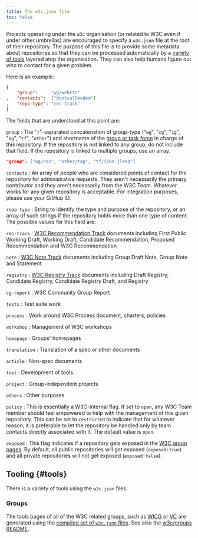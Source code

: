 ```yaml
---
title: The w3c.json file
toc: false
---
```


Projects operating under the `w3c` organisation (or related to W3C even if under other umbrellas) are encouraged to specify a `w3c.json` file at the root of their repository. The purpose of this file is to provide some metadata about repositories so that they can be processed automatically by a [variety of tools](#tools) layered atop the organisation. They can also help humans figure out who to contact for a given problem.

Here is an example:

```json
{
    "group":     "wg/webrtc"
,   "contacts":  ["dontcallmedom"]
,   "repo-type": "rec-track"
}
```

The fields that are understood at this point are:

`group`
: The "`/`"-separated concatenation of group-type ("`wg`", "`cg`", "`ig`", "`bg`", "`tf`", "`other`") and shortname of the [group or task force](https://www.w3.org/groups/) in charge of this repository. If the repository is not linked to any group, do not include that field. If the repository is linked to multiple groups, use an array.

   ```json
   "group": ["wg/css", "other/tag", "tf/i18n-jlreq"]
   ```

`contacts`
: An array of people who are considered points of contact for the repository for administrative requests. They aren't necessarily the primary contributor and they aren't necessarily from the W3C Team. Whatever works for any given repository is acceptable. For integration purposes, please use your *GitHub* ID.

`repo-type`
: String to identify the type and purpose of the repository, or an array of such strings if the repository holds more than one type of content. The possible values for this field are:  
  
   `rec-track`
   : [W3C Recommendation Track](https://www.w3.org/policies/process/#rec-track) documents including First Public Working Draft, Working Draft, Candidate Recommendation, Proposed Recommendation and W3C Recommendation

   `note`
   : [W3C Note Track](https://www.w3.org/policies/process/#note-track) documents including Group Draft Note, Group Note and Statement

   `registry`
   : [W3C Registry Track](https://www.w3.org/policies/process/#registries) documents including Draft Registry, Candidate Registry, Candidate Registry Draft, and Registry

   `cg-report`
   : W3C Community Group Report

   `tests`
   : Test suite work

   `process`
   : Work around W3C Process document, charters, policies

   `workshop`
   : Management of W3C workshops

   `homepage`
   : Groups' homepages

   `translation`
   : Translation of a spec or other documents

   `article`
   : Non-spec documents

   `tool`
   : Development of tools

   `project`
   : Group-independent projects

   `others`
   : Other purposes

`policy`
: This is essentially a W3C-internal flag. If set to `open`, any W3C Team member should feel empowered to help with the management of this given repository. This can be set to `restricted` to indicate that for whatever reason, it is preferable to let the repository be handled only by team contacts directly associated with it. The default value is `open`.

`exposed`
: This flag indicates if a repository gets exposed in the [W3C group pages](https://www.w3.org/groups/). By default, all public repositories will get exposed (`exposed:true`) and all private repositories will not get exposed (`exposed:false`).

## Tooling {#tools}

There is a variety of tools using the `w3c.json` files.

### Groups

The tools pages of all of the W3C related groups, such as [WICG](https://www.w3.org/groups/cg/wicg/tools/) or [VC](https://www.w3.org/groups/wg/vc/tools/) are generated using the [compiled set of `w3c.json` files](https://w3c.github.io/groups/repositories.json). See also the [w3c/groups README](https://github.com/w3c/groups/blob/main/README.md).

